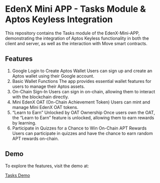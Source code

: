 # EdenX Mini APP - Tasks Module & Aptos Keyless Integration

This repository contains the Tasks module of the EdenX-Mini-APP, demonstrating the integration of Aptos Keyless functionality in both the client and server, as well as the interaction with Move smart contracts.

## Features

1.	Google Login to Create Aptos Wallet
Users can sign up and create an Aptos wallet using their Google account.
2.	Basic Wallet Functions
The app provides essential wallet features for users to manage their Aptos assets.
3.	On-Chain Sign-In
Users can sign in on-chain, allowing them to interact with the blockchain directly.
4.	Mini EdenX OAT (On-Chain Achievement Token)
Users can mint and manage Mini EdenX OAT tokens.
5.	“Learn to Earn” Unlocked by OAT Ownership
Once users own the OAT, the “Learn to Earn” feature is unlocked, allowing them to earn rewards by learning.
6.	Participate in Quizzes for a Chance to Win On-Chain APT Rewards
Users can participate in quizzes and have the chance to earn random APT rewards on-chain.

## Demo

To explore the features, visit the demo at:

[Tasks Demo](https://minitasks.edenx.xyz)
